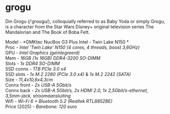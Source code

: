 # grogu
Din Grogu (/ˈɡroʊɡu/), colloquially referred to as Baby Yoda or simply Grogu, is a character from the Star Wars Disney+ original television series The Mandalorian and The Book of Boba Fett. 

Model - *GMKtec NucBox G3 Plus Intel - Twin Lake N150 *\
Proc -	*Intel 'Twin Lake' N150 (4 cores, 4 threads, boost 3,6GHz)*\
GPU -	*Intel Graphics (geïntegreerd)*\
Mem -	*16GB (1x 16GB) DDR4-3200 SO-DIMM*\
Slots -	*1x DDR4 SO-DIMM*\
SSD connx - 	*1TB PCIe 3.0 x4*\
SSD slots -	*1x M.2 2280 (PCIe 3.0 x4)* & *1x M.2 2242 (SATA)*\
Size -	*11,4x10,6x4,3cm*\
Connx front -	*2x USB-A 5Gbit/s*\
Connx back - 	*2x USB-A 5Gbit/s, 2x HDMI 2.0, 1x 2,5Gbit/s-ethernet, 3,5mm-jack, stroomaansluiting*\
Wifi -	*Wi-Fi 6 + Bluetooth 5.2 (Realtek RTL8852BE)*\
Price (2025) -	*Barebone: 120 euro*
